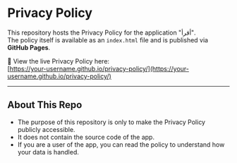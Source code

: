# Privacy Policy

This repository hosts the Privacy Policy for the application "أقرأ".  
The policy itself is available as an `index.html` file and is published via **GitHub Pages**.

🔗 View the live Privacy Policy here:  
[https://your-username.github.io/privacy-policy/](https://your-username.github.io/privacy-policy/)

---

## About This Repo
- The purpose of this repository is only to make the Privacy Policy publicly accessible.  
- It does not contain the source code of the app.  
- If you are a user of the app, you can read the policy to understand how your data is handled.

